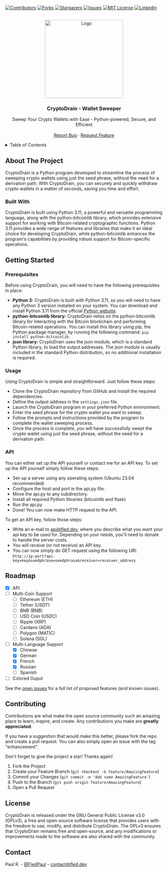 [![Contributors][contributors-shield]][contributors-url]
[![Forks][forks-shield]][forks-url]
[![Stargazers][stars-shield]][stars-url]
[![Issues][issues-shield]][issues-url]
[![MIT License][license-shield]][license-url]
[![LinkedIn][linkedin-shield]][linkedin-url]


<!-- PROJECT LOGO -->
<br />
<div align="center">
  <a href="https://github.com/fledpaul/cryptodrain">
    <img src="https://i.ibb.co/4R6mHTZ/cryptodrain.png" alt="Logo" width="250" height="250">
  </a>

  <h3 align="center">CryptoDrain - Wallet Sweeper</h3>

  <p align="center">
  Sweep Your Crypto Wallets with Ease - Python-powered, Secure, and Efficient
    <br />
    <br />
    <a href="https://github.com/FledPaul/CryptoDrain/issues/new">Report Bug</a>
    ·
    <a href="https://github.com/FledPaul/CryptoDrain/issues/new">Request Feature</a>
  </p>
</div>


<!-- TABLE OF CONTENTS -->
<details>
  <summary>Table of Contents</summary>
  <ol>
    <li>
      <a href="#about-the-project">About The Project</a>
      <ul>
        <li><a href="#built-with">Built With</a></li>
      </ul>
    </li>
    <li>
      <a href="#getting-started">Getting Started</a>
      <ul>
        <li><a href="#prerequisites">Prerequisites</a></li>
        <li><a href="#usage">Usage</a></li>
      </ul>
    </li>
    <li><a href="#roadmap">Roadmap</a></li>
    <li><a href="#contributing">Contributing</a></li>
    <li><a href="#license">License</a></li>
    <li><a href="#contact">Contact</a></li>
  </ol>
</details>


## About The Project
CryptoDrain is a Python program developed to streamline the process of sweeping crypto wallets using just the seed phrase, without the need for a derivation path. With CryptoDrain, you can securely and quickly withdraw crypto wallets in a matter of seconds, saving you time and effort.


### Built With
CryptoDrain is built using Python 3.11, a powerful and versatile programming language, along with the python-bitcoinlib library, which provides extensive support for working with Bitcoin-related cryptographic functions. Python 3.11 provides a wide range of features and libraries that make it an ideal choice for developing CryptoDrain, while python-bitcoinlib enhances the program's capabilities by providing robust support for Bitcoin-specific operations.


## Getting Started

### Prerequisites
Before using CryptoDrain, you will need to have the following prerequisites in place:
* **Python 3:** CryptoDrain is built with Python 3.11, so you will need to have any Python 3 version installed on your system. You can download and install Python 3.11 from the official [Python website](https://www.python.org/).
* **python-bitcoinlib library:** CryptoDrain relies on the python-bitcoinlib library for interacting with the Bitcoin blockchain and performing Bitcoin-related operations. You can install this library using pip, the Python package manager, by running the following command: `pip install python-bitcoinlib.`
* **json library:** CryptoDrain uses the json module, which is a standard Python library, to load the output addresses. The json module is usually included in the standard Python distribution, so no additional installation is required.


### Usage
Using CryptoDrain is simple and straightforward. Just follow these steps:
* Clone the CryptoDrain repository from GitHub and install the required dependencies.
* Define the output address in the `settings.json` file.
* Launch the CryptoDrain program in your preferred Python environment.
* Enter the seed phrase for the crypto wallet you want to sweep.
* Follow the prompts and instructions provided by the program to complete the wallet sweeping process.
* Once the process is complete, you will have successfully swept the crypto wallet using just the seed phrase, without the need for a derivation path.

### API
You can either set up the API yourself or contact me for an API key. To set up the API yourself simply follow these steps:
* Set-up a server using any operating system (Ubuntu 23.04 recommended)
* Configure the host and port in the api.py file.
* Move the api.py to any subdirectory.
* Install all required Python libraries (bitcoinlib and flask)
* Run the api.py
* Done! You can now make HTTP request to the API.

To get an API key, follow those steps:
* Write an e-mail to api@fled.dev, where you describe what you want your api key to be used for. Depending on your needs, you'll need to donate to handle the server costs.
* You will receive (or not receive) an API key.
* You can now simply do GET request using the following URl: `http://ip:port?api-key=key&seedphrase=seedphrase&receiver=receiver_address`


## Roadmap
- [x] API
- [ ] Multi-Coin Support
    - [ ] Ethereum (ETH)
    - [ ] Tether (USDT)
    - [ ] BNB (BNB)
    - [ ] USD Coin (USDC)
    - [ ] Ripple (XRP)
    - [ ] Cardano (ADA)
    - [ ] Polygon (MATIC)
    - [ ] Solana (SOL)
- [ ] Multi-Language Support
    - [x] Chinese
    - [x] German
    - [x] French
    - [x] Russian
    - [ ] Spanish
- [ ] Colored Ouput

See the [open issues](https://github.com/fledpaul/cryptodrain/issues) for a full list of proposed features (and known issues).


## Contributing
Contributions are what make the open source community such an amazing place to learn, inspire, and create. Any contributions you make are **greatly appreciated**.

If you have a suggestion that would make this better, please fork the repo and create a pull request. You can also simply open an issue with the tag "enhancement".

Don't forget to give the project a star! Thanks again!

1. Fork the Project
2. Create your Feature Branch (`git checkout -b feature/AmazingFeature`)
3. Commit your Changes (`git commit -m 'Add some AmazingFeature'`)
4. Push to the Branch (`git push origin feature/AmazingFeature`)
5. Open a Pull Request


## License
CryptoDrain is released under the GNU General Public License v3.0 (GPLv3), a free and open-source software license that provides users with the freedom to use, modify, and distribute CryptoDrain. The GPLv3 ensures that CryptoDrain remains free and open-source, and any modifications or improvements made to the software are also shared with the community.


## Contact
Paul R. - [@FledPaul](https://twitter.com/fledpaul) - contact@fled.dev


<!-- MARKDOWN LINKS & IMAGES -->
<!-- https://www.markdownguide.org/basic-syntax/#reference-style-links -->
[contributors-shield]: https://img.shields.io/github/contributors/fledpaul/cryptodrain.svg?style=for-the-badge
[contributors-url]: https://github.com/fledpaul/cryptodrain/graphs/contributors
[forks-shield]: https://img.shields.io/github/forks/fledpaul/cryptodrain.svg?style=for-the-badge
[forks-url]: https://github.com/fledpaul/cryptodrain/network/members
[stars-shield]: https://img.shields.io/github/stars/fledpaul/cryptodrain.svg?style=for-the-badge
[stars-url]: https://github.com/fledpaul/cryptodrain/stargazers
[issues-shield]: https://img.shields.io/github/issues/fledpaul/cryptodrain.svg?style=for-the-badge
[issues-url]: https://github.com/fledpaul/cryptodrain/issues
[license-shield]: https://img.shields.io/github/license/fledpaul/cryptodrain.svg?style=for-the-badge
[license-url]: https://github.com/fledpaul/cryptodrain/blob/master/LICENSE.txt
[linkedin-shield]: https://img.shields.io/badge/-LinkedIn-black.svg?style=for-the-badge&logo=linkedin&colorB=555
[linkedin-url]: https://www.linkedin.com/in/paul-roder-2aa747239
[product-screenshot]: images/screenshot.png
[Python]: https://img.shields.io/badge/Python-3-blue.svg
